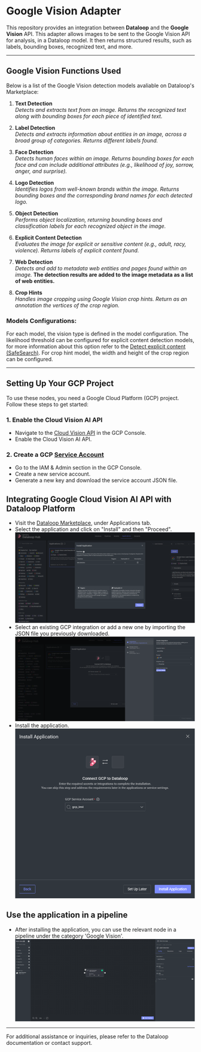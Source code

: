 # Google Vision Adapter

This repository provides an integration between **Dataloop** and the **Google Vision** API.
This adapter allows images to be sent to the Google Vision API for analysis, in a Dataloop model. It then returns structured results, such as labels, bounding boxes, recognized text, and more.

---

## Google Vision Functions Used

Below is a list of the Google Vision detection models avaliable on Dataloop's Marketplace:

1. **Text Detection**  
   *Detects and extracts text from an image. Returns the recognized text along with bounding boxes for each piece of identified text.*

2. **Label Detection**  
   *Detects and extracts information about entities in an image, across a broad group of categories. Returns different labels found.*

3. **Face Detection**  
   *Detects human faces within an image. Returns bounding boxes for each face and can include additional attributes (e.g., likelihood of joy, sorrow, anger, and surprise).*

4. **Logo Detection**  
   *Identifies logos from well-known brands within the image. Returns bounding boxes and the corresponding brand names for each detected logo.*

5. **Object Detection**  
   *Performs object localization, returning bounding boxes and classification labels for each recognized object in the image.*

6. **Explicit Content Detection**  
   *Evaluates the image for explicit or sensitive content (e.g., adult, racy, violence). Returns labels of explicit content found.*

7. **Web Detection**  
   *Detects and add to metadata web entities and pages found within an image.*
   **The detection results are added to the image metadata as a list of web entities.**

8. **Crop Hints**  
   *Handles image cropping using Google Vision crop hints. Return as an annotation the vertices of the crop region.*

### Models Configurations:
For each model, the vision type is defined in the model configuration.
The likelihood threshold can be configured for explicit content detection models, for more information about this option refer to the [Detect explicit content (SafeSearch)](https://cloud.google.com/vision/docs/detecting-safe-search).
For crop hint model, the width and height of the crop region can be configured.

---
## Setting Up Your GCP Project

To use these nodes, you need a Google Cloud Platform (GCP) project. Follow these steps to get started:

### 1. Enable the Cloud Vision AI API
   - Navigate to the [Cloud Vision API](https://console.developers.google.com/apis/api/vision.googleapis.com) in the GCP Console.
   - Enable the Cloud Vision AI API.

### 2. Create a GCP [Service Account](https://docs.dataloop.ai/docs/private-key-integration?highlight=create%20service%20account)
   - Go to the IAM & Admin section in the GCP Console.
   - Create a new service account.
   - Generate a new key and download the service account JSON file.

## Integrating Google Cloud Vision AI API with Dataloop Platform

   - Visit the [Dataloop Marketplace](https://docs.dataloop.ai/docs/marketplace), under Applications tab.
   - Select the application and click on "Install" and then "Proceed".
![Marketplace](assets/marketplace.png)
   - Select an existing GCP integration or add a new one by importing the JSON file you previously downloaded.
![Create Integration](assets/add_integration.png)
   - Install the application.
![Integration](assets/add_integration_to_app.png)

## Use the application in a pipeline
   - After installing the application, you can use the relevant node in a pipeline under the category 'Google Vision'.
![Pipeline](assets/pipeline.png)

---

For additional assistance or inquiries, please refer to the Dataloop documentation or contact support.